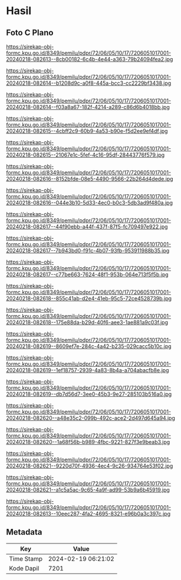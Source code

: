# Hasil

## Foto C Plano

https://sirekap-obj-formc.kpu.go.id/8349/pemilu/pdpr/72/06/05/10/17/7206051017001-20240218-082613--8cb00182-6c4b-4e44-a363-79b24094fea2.jpg

https://sirekap-obj-formc.kpu.go.id/8349/pemilu/pdpr/72/06/05/10/17/7206051017001-20240218-082614--b1208d9c-a0f8-445a-bcc3-cc2229bf3438.jpg

https://sirekap-obj-formc.kpu.go.id/8349/pemilu/pdpr/72/06/05/10/17/7206051017001-20240218-082614--f03a8a67-182f-4214-a289-c86d6b4018bb.jpg

https://sirekap-obj-formc.kpu.go.id/8349/pemilu/pdpr/72/06/05/10/17/7206051017001-20240218-082615--4cbff2c9-60b9-4a53-b90e-f5d2ee9ef4df.jpg

https://sirekap-obj-formc.kpu.go.id/8349/pemilu/pdpr/72/06/05/10/17/7206051017001-20240218-082615--21067e1c-5fef-4c16-95df-28443776f579.jpg

https://sirekap-obj-formc.kpu.go.id/8349/pemilu/pdpr/72/06/05/10/17/7206051017001-20240218-082616--8152bfde-08e5-4490-9566-22b264d4dede.jpg

https://sirekap-obj-formc.kpu.go.id/8349/pemilu/pdpr/72/06/05/10/17/7206051017001-20240218-082616--044e3b10-5d33-4ec0-b0c3-5db3ad9f480a.jpg

https://sirekap-obj-formc.kpu.go.id/8349/pemilu/pdpr/72/06/05/10/17/7206051017001-20240218-082617--44f90ebb-a44f-437f-87f5-fc709497e922.jpg

https://sirekap-obj-formc.kpu.go.id/8349/pemilu/pdpr/72/06/05/10/17/7206051017001-20240218-082617--7b943bd0-f91c-4b07-93fb-953911988b35.jpg

https://sirekap-obj-formc.kpu.go.id/8349/pemilu/pdpr/72/06/05/10/17/7206051017001-20240218-082617--c77be663-7624-48f1-953b-064e713f5f5b.jpg

https://sirekap-obj-formc.kpu.go.id/8349/pemilu/pdpr/72/06/05/10/17/7206051017001-20240218-082618--855c41ab-d2e4-41eb-95c5-72ce4528739b.jpg

https://sirekap-obj-formc.kpu.go.id/8349/pemilu/pdpr/72/06/05/10/17/7206051017001-20240218-082618--175e88da-b29d-40f6-aee3-1ae881a9c03f.jpg

https://sirekap-obj-formc.kpu.go.id/8349/pemilu/pdpr/72/06/05/10/17/7206051017001-20240218-082619--8609ef7e-284c-4a42-b235-029cacc5b10c.jpg

https://sirekap-obj-formc.kpu.go.id/8349/pemilu/pdpr/72/06/05/10/17/7206051017001-20240218-082619--1ef18757-2939-4a83-8b4a-a704abacfb8e.jpg

https://sirekap-obj-formc.kpu.go.id/8349/pemilu/pdpr/72/06/05/10/17/7206051017001-20240218-082619--db7d56d7-3ee0-45b3-9e27-285103b516a0.jpg

https://sirekap-obj-formc.kpu.go.id/8349/pemilu/pdpr/72/06/05/10/17/7206051017001-20240218-082620--a48e35c2-099b-492c-ace2-2d497d645a94.jpg

https://sirekap-obj-formc.kpu.go.id/8349/pemilu/pdpr/72/06/05/10/17/7206051017001-20240218-082620--1a68f56b-b989-4fbc-9221-827f3e9beab3.jpg

https://sirekap-obj-formc.kpu.go.id/8349/pemilu/pdpr/72/06/05/10/17/7206051017001-20240218-082621--9220d70f-4936-4ec4-9c26-934764e53f02.jpg

https://sirekap-obj-formc.kpu.go.id/8349/pemilu/pdpr/72/06/05/10/17/7206051017001-20240218-082621--a1c5a5ac-9c65-4a9f-ad99-53b9a6b45919.jpg

https://sirekap-obj-formc.kpu.go.id/8349/pemilu/pdpr/72/06/05/10/17/7206051017001-20240218-082613--10eec287-4fa2-4695-8321-e96b0a3c397c.jpg


## Metadata

| Key        | Value               |
| ---------- | ------------------- |
| Time Stamp | 2024-02-19 06:21:02 |
| Kode Dapil | 7201                |



